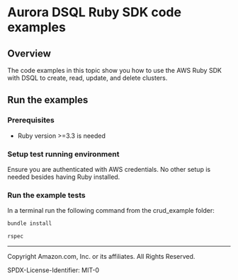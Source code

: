 # Aurora DSQL Ruby SDK code examples

## Overview

The code examples in this topic show you how to use the AWS Ruby SDK with DSQL to create, read, update, and delete clusters.

## Run the examples

### Prerequisites

* Ruby version >=3.3 is needed

### Setup test running environment 

Ensure you are authenticated with AWS credentials. No other setup is needed besides having Ruby installed.

### Run the example tests

In a terminal run the following command from the crud_example folder:
```sh
bundle install

rspec
```

---

Copyright Amazon.com, Inc. or its affiliates. All Rights Reserved. 

SPDX-License-Identifier: MIT-0